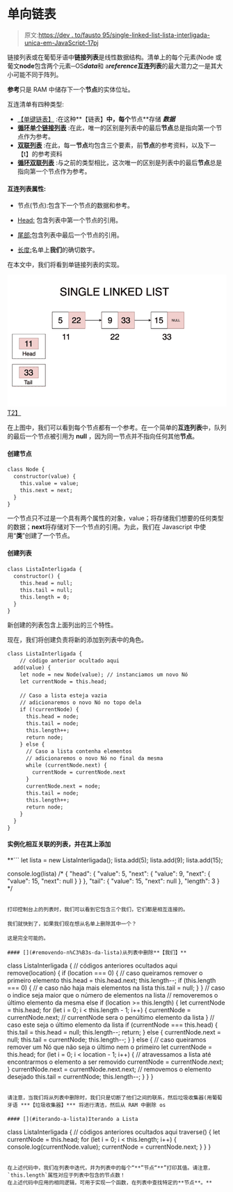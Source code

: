 # 单向链表

> 原文:[https://dev . to/fausto 95/single-linked-list-lista-interligada-unica-em-JavaScript-17pj](https://dev.to/fausto95/singly-linked-list-lista-interligada-unica-em-javascript-17pj)

链接列表或在葡萄牙语中**链接列表**是线性数据结构。清单上的每个元素(Node 或葡文**node**包含两个元素─OS***data***和 a***reference*****互连列表**的最大潜力之一是其大小可能不同于阵列。

**参考**只是 RAM 中储存下一个**节点**的实体位址。

互连清单有四种类型:

*   <u>【单键链表】</u> :在这种**【链表】**中，每个**节点**存储 ***数据***
*   **<u>循环单个链接列表</u>** :在此，唯一的区别是列表中的最后**节点**总是指向第一个节点作为参考。
*   **<u>双联列表</u>** :在此，每一**节点**均包含三个要素，前**节点**的参考资料，以及下一【t】的参考资料
*   **<u>循环双联列表</u>** :与之前的类型相比，这次唯一的区别是列表中的最后**节点**总是指向第一个节点作为参考。

#### [](#propriedades-da-lista-interligada)**互连列表属性:**

*   节点(节点):包含下一个节点的数据和参考。

*   <u>Head:</u> 包含列表中第一个节点的引用。

*   <u>尾部:</u>包含列表中最后一个节点的引用。

*   <u>长度:</u>名单上**我们**的确切数字。

在本文中，我们将看到单链接列表的实现。

[![](img/c3b01941dcf3e2adfebc695bbe2b9a3a.png)T2】](https://res.cloudinary.com/practicaldev/image/fetch/s--OkN2rxus--/c_limit%2Cf_auto%2Cfl_progressive%2Cq_auto%2Cw_880/https://s3-us-west-2.amazonaws.com/faustino.dev/single-linked-list.png)

在上图中，我们可以看到每个节点都有一个参考。在一个简单的**互连列表**中，队列的最后一个节点被引用为 **null** ，因为同一节点并不指向任何其他**节点**。

#### [](#cria%C3%A7%C3%A3o-de-um-n%C3%B3)创建节点

```
class Node {
  constructor(value) {
    this.value = value;
    this.next = next;
  }
} 
```

一个节点只不过是一个具有两个属性的对象，value；将存储我们想要的任何类型的数据；**next**将存储对下一个节点的引用。为此，我们在 Javascript 中使用“**类**”创建了一个节点。

#### [](#criando-a-lista)创建列表

```
class ListaInterligada {
  constructor() {
    this.head = null;
    this.tail = null;
    this.length = 0;
  }
} 
```

新创建的列表包含上面列出的三个特性。

现在，我们将创建负责将新的添加到列表中的角色。

```
class ListaInterligada {
    // código anterior ocultado aqui
  add(value) {
    let node = new Node(value); // instanciamos um novo Nó
    let currentNode = this.head;

    // Caso a lista esteja vazia
    // adicionaremos o novo Nó no topo dela
    if (!currentNode) {
      this.head = node;
      this.tail = node;
      this.length++;
      return node;
    } else {
      // Caso a lista contenha elementos
      // adicionaremos o novo Nó no final da mesma
      while (currentNode.next) {
        currentNode = currentNode.next
      }
      currentNode.next = node;
      this.tail = node;
      this.length++;
      return node;
    }
  }
} 
```

#### [](#instanciando-a-lista-interligada-e-adicionando-n%C3%B3s-%C3%A0-mesma)实例化相互关联的列表，并在其上添加

 **```
let lista = new ListaInterligada();
lista.add(5);
lista.add(9);
lista.add(15);

console.log(lista)
/*
{
  "head": {
    "value": 5,
    "next": {
      "value": 9,
      "next": {
        "value": 15,
        "next": null
      }
    }
  },
  "tail": {
    "value": 15,
    "next": null
  },
  "length": 3
}
*/ 
```

打印控制台上的列表时，我们可以看到它包含三个我们，它们都是相互连接的。

我们就快到了，如果我们现在想从名单上删除其中一个？

这是完全可能的。

#### [](#removendo-n%C3%B3s-da-lista)从列表中删除**【我们】**

```
class ListaInterligada {
  // códigos anteriores ocultados aqui
  remove(location) {
    if (location === 0) {
      // caso queiramos remover o primeiro elemento
      this.head = this.head.next;
      this.length--;
      if (this.length === 0) {
        // e caso não haja mais elementos na lista
        this.tail = null;
      }
    }
    // caso o indice seja maior que o número de elementos na lista
    // removeremos o último elemento da mesma
    else if (location >= this.length) {
      let currentNode = this.head;
      for (let i = 0; i < this.length - 1; i++) {
        currentNode = currentNode.next; // currentNode sera o penúltimo elemento da lista
      }
      // caso este seja o último elemento da lista
      if (currentNode === this.head) {
        this.tail = this.head = null;
        this.length--;
        return;
      } else {
        currentNode.next = null;
        this.tail = currentNode;
        this.length--;
      }
    } else {
      // caso queiramos remover um Nó que não seja o último nem o primeiro
      let currentNode = this.head;
      for (let i = 0; i < location - 1; i++) {
        // atravessamos a lista até encontrarmos o elemento a ser removido
        currentNode = currentNode.next;
      }
      currentNode.next = currentNode.next.next; // removemos o elemento desejado
      this.tail = currentNode;
      this.length--;
    }
  }
} 
```

请注意，当我们将从列表中删除时，我们只是切断了他们之间的联系，然后垃圾收集器(用葡萄牙语 ***【垃圾收集器】*** 将进行清洁，然后从 RAM 中删除 os

#### [](#iterando-a-lista)Iterando a Lista

```
class ListaInterligada {
  // códigos anteriores ocultados aqui
  traverse() {
    let currentNode = this.head;
    for (let i = 0; i < this.length; i++) {
      console.log(currentNode.value);
      currentNode = currentNode.next;
    }
  }
} 
```

在上述代码中，我们在列表中迭代，并为列表中的每个“**”节点“**”打印其值。请注意，`this.length`属性对应于列表中包含的节点数！
在上述代码中应用的相同逻辑，可用于实现一个函数，在列表中查找特定的**节点**。**
